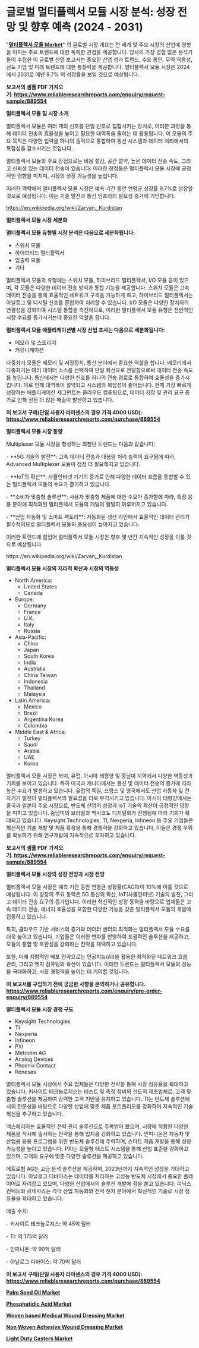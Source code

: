 <p><h1>글로벌 멀티플렉서 모듈 시장 분석: 성장 전망 및 향후 예측 (2024 - 2031)</h1></p><p>"<strong><a href="https://www.reliableresearchreports.com/multiplexer-module-r889554?utm_campaign=106&utm_medium=7&utm_source=Github&utm_content=ia&utm_term=11112024&utm_id=multiplexer-module">멀티플렉서 모듈 Market</a></strong>" 의 글로벌 시장 개요는 전 세계 및 주요 시장의 산업에 영향을 미치는 주요 트렌드에 대한 독특한 관점을 제공합니다. 당사의 가장 경험 많은 분석가들이 수집한 이 글로벌 산업 보고서는 중요한 산업 성과 트렌드, 수요 동인, 무역 역동성, 선도 기업 및 미래 트렌드에 대한 통찰력을 제공합니다. 멀티플렉서 모듈 시장은 2024에서 2031로 매년 9.7% 의 성장률을 보일 것으로 예상됩니다.</p>
<p><strong>보고서의 샘플 PDF 가져오기:&nbsp;<a href="https://www.reliableresearchreports.com/enquiry/request-sample/889554?utm_campaign=106&utm_medium=7&utm_source=Github&utm_content=ia&utm_term=11112024&utm_id=multiplexer-module">https://www.reliableresearchreports.com/enquiry/request-sample/889554</a></strong></p>
<p><strong>멀티플렉서 모듈 및 시장 소개</strong></p>
<p><p>멀티플렉서 모듈은 여러 개의 신호를 단일 신호로 집합시키는 장치로, 이러한 과정을 통해 데이터 전송의 효율성을 높이고 필요한 대역폭을 줄이는 데 활용됩니다. 이 모듈의 주요 목적은 다양한 입력을 하나의 출력으로 통합하여 통신 시스템과 데이터 처리에서의 복잡성을 감소시키는 것입니다. </p><p>멀티플렉서 모듈의 주요 장점으로는 비용 절감, 공간 절약, 높은 데이터 전송 속도, 그리고 신뢰성 있는 데이터 전송이 있습니다. 이러한 장점들은 멀티플렉서 모듈 시장에 긍정적인 영향을 미치며, 시장의 성장 가능성을 높입니다. </p><p>이러한 맥락에서 멀티플렉서 모듈 시장은 예측 기간 동안 연평균 성장률 9.7%로 성장할 것으로 예상됩니다. 이는 기술 발전과 통신 인프라의 필요성 증가에 기인합니다.</p></p>
<p><a href="https://en.wikipedia.org/wiki/Zarvan,_Kurdistan?utm_campaign=106&utm_medium=7&utm_source=Github&utm_content=ia&utm_term=11112024&utm_id=multiplexer-module">https://en.wikipedia.org/wiki/Zarvan,_Kurdistan</a></p>
<p><strong>멀티플렉서 모듈 시장 세분화</strong></p>
<p><strong>멀티플렉서 모듈 유형별 시장 분석은 다음으로 세분화됩니다:</strong></p>
<p><ul><li>스위치 모듈</li><li>하이브리드 멀티플렉서</li><li>입출력 모듈</li><li>기타</li></ul></p>
<p><p>멀티플렉서 모듈의 유형에는 스위치 모듈, 하이브리드 멀티플렉서, I/O 모듈 등이 있으며, 각 모듈은 다양한 데이터 전송 방식과 통합 기능을 제공합니다. 스위치 모듈은 고속 데이터 전송을 통해 효율적인 네트워크 구축을 가능하게 하고, 하이브리드 멀티플렉서는 아날로그 및 디지털 신호를 혼합하여 처리할 수 있습니다. I/O 모듈은 다양한 장치와의 연결성을 강화하여 시스템 통합을 촉진하므로, 이러한 멀티플렉서 모듈 유형은 전반적인 시장 수요를 증가시키는데 중요한 역할을 합니다.</p></p>
<p><strong>멀티플렉서 모듈 애플리케이션별 시장 산업 조사는 다음으로 세분화됩니다:</strong></p>
<p><ul><li>메모리 및 스토리지</li><li>커뮤니케이션</li></ul></p>
<p><p>다중화기 모듈은 메모리 및 저장장치, 통신 분야에서 중요한 역할을 합니다. 메모리에서 다중화기는 여러 데이터 소스를 선택하여 단일 회선으로 전달함으로써 데이터 전송 속도를 높입니다. 통신에서는 다양한 신호를 하나의 전송 경로로 통합하여 효율성을 증가시킵니다. 이로 인해 대역폭이 절약되고 시스템의 복잡성이 줄어듭니다. 현재 가장 빠르게 성장하는 애플리케이션 세그먼트는 클라우드 컴퓨팅으로, 데이터 저장 및 관리 요구 증가로 인해 점점 더 많은 매출이 발생하고 있습니다.</p></p>
<p><strong>이 보고서 구매(단일 사용자 라이센스의 경우 가격 4000 USD): <a href="https://www.reliableresearchreports.com/purchase/889554?utm_campaign=106&utm_medium=7&utm_source=Github&utm_content=ia&utm_term=11112024&utm_id=multiplexer-module">https://www.reliableresearchreports.com/purchase/889554</a></strong></p>
<p><strong>멀티플렉서 모듈 시장 동향</strong></p>
<p><p>Multiplexer 모듈 시장을 형성하는 최첨단 트렌드는 다음과 같습니다:</p><p>- **5G 기술의 발전**: 고속 데이터 전송과 대용량 처리 능력이 요구됨에 따라, Advanced Multiplexer 모듈이 점점 더 필요해지고 있습니다.</p><p>- **IoT의 확산**: 사물인터넷 기기의 증가로 인해 다양한 데이터 흐름을 통합할 수 있는 멀티플렉서 모듈의 수요가 증가하고 있습니다.</p><p>- **소비자 맞춤형 솔루션**: 사용자 맞춤형 제품에 대한 수요가 증가함에 따라, 특정 응용 분야에 최적화된 멀티플렉서 모듈의 개발이 활발히 이루어지고 있습니다.</p><p>- **산업 자동화 및 스마트 팩토리**: 자동화된 생산 라인에서 효율적인 데이터 관리가 필수적이므로 멀티플렉서 모듈의 중요성이 높아지고 있습니다.</p><p>이러한 트렌드에 힘입어 멀티플렉서 모듈 시장은 향후 몇 년간 지속적인 성장을 이룰 것으로 예상됩니다.</p></p>
<p>https://en.wikipedia.org/wiki/Zarvan,_Kurdistan</p>
<p><strong>멀티플렉서 모듈 시장의 지리적 확산과 시장의 역동성</strong></p>
<p><ul>
    <li>
        North America:
        <ul>
            <li>United States</li>
            <li>Canada</li>
        </ul>
    </li>
    <li>
        Europe:
        <ul>
            <li>Germany</li>
            <li>France</li>
            <li>U.K.</li>
            <li>Italy</li>
            <li>Russia</li>
        </ul>
    </li>
    <li>
        Asia-Pacific:
        <ul>
            <li>China</li>
            <li>Japan</li>
            <li>South Korea</li>
            <li>India</li>
            <li>Australia</li>
            <li>China Taiwan</li>
            <li>Indonesia</li>
            <li>Thailand</li>
            <li>Malaysia</li>
        </ul>
    </li>
    <li>
        Latin America:
        <ul>
            <li>Mexico</li>
            <li>Brazil</li>
            <li>Argentina Korea</li>
            <li>Colombia</li>
        </ul>
    </li>
    <li>
        Middle East & Africa:
        <ul>
            <li>Turkey</li>
            <li>Saudi</li>
            <li>Arabia</li>
            <li>UAE</li>
            <li>Korea</li>
        </ul>
    </li>
    </ul></p>
<p><p>멀티플렉서 모듈 시장은 북미, 유럽, 아시아 태평양 및 중남미 지역에서 다양한 역동성과 기회를 보이고 있습니다. 특히 미국과 캐나다에서는 통신 및 데이터 전송의 증가에 따라 높은 수요가 발생하고 있습니다. 유럽의 독일, 프랑스 및 영국에서도 산업 자동화 및 전자기기 발전이 멀티플렉서의 필요성을 더욱 부각시키고 있습니다. 아시아 태평양에서는 중국과 일본이 주요 시장으로, 반도체 산업의 성장과 IoT 기술의 확산이 긍정적인 영향을 미치고 있습니다. 중남미의 브라질과 멕시코도 디지털화가 진행됨에 따라 기회가 확대되고 있습니다. Keysight Technologies, TI, Nexperia, Infineon 등 주요 기업들은 혁신적인 기술 개발 및 제품 확장을 통해 경쟁력을 강화하고 있습니다. 이들은 경쟁 우위를 확보하기 위해 연구개발에 지속적으로 투자하고 있습니다.</p></p>
<p><strong>보고서의 샘플 PDF 가져오기:&nbsp;<a href="https://www.reliableresearchreports.com/enquiry/request-sample/889554?utm_campaign=106&utm_medium=7&utm_source=Github&utm_content=ia&utm_term=11112024&utm_id=multiplexer-module">https://www.reliableresearchreports.com/enquiry/request-sample/889554</a></strong></p>
<p><strong>멀티플렉서 모듈 시장의 성장 전망과 시장 전망</strong></p>
<p><p>멀티플렉서 모듈 시장은 예측 기간 동안 연평균 성장률(CAGR)이 10%에 이를 것으로 예상됩니다. 이 성장의 주요 동력은 5G 통신의 확산, IoT(사물인터넷) 기술의 발전, 그리고 데이터 전송 요구의 증가입니다. 이러한 혁신적인 성장 동력을 바탕으로 업체들은 고속 데이터 전송, 에너지 효율성을 포함한 다양한 기능을 갖춘 멀티플렉서 모듈의 개발에 집중하고 있습니다.</p><p>특히, 클라우드 기반 서비스의 증가와 데이터 센터의 최적화는 멀티플렉서 모듈 수요를 더욱 높이고 있습니다. 기업들은 이러한 변화를 반영하여 포괄적인 솔루션을 제공하고, 모듈의 통합 및 호환성을 강화하는 전략을 채택하고 있습니다. </p><p>또한, 미래 지향적인 배포 전략으로는 인공지능(AI)을 활용한 최적화된 네트워크 흐름 관리, 그리고 엣지 컴퓨팅의 확산이 있습니다. 이러한 트렌드는 멀티플렉서 모듈의 성능을 극대화하고, 시장 경쟁력을 높이는 데 기여할 것입니다.</p></p>
<p><strong>이 보고서를 구입하기 전에 궁금한 사항을 문의하거나 공유합니다. <a href="https://www.reliableresearchreports.com/enquiry/pre-order-enquiry/889554?utm_campaign=106&utm_medium=7&utm_source=Github&utm_content=ia&utm_term=11112024&utm_id=multiplexer-module">https://www.reliableresearchreports.com/enquiry/pre-order-enquiry/889554</a></strong></p>
<p><strong>멀티플렉서 모듈 시장 경쟁 구도</strong></p>
<p><ul><li>Keysight Technologies</li><li>TI</li><li>Nexperia</li><li>Infineon</li><li>PXI</li><li>Metrohm AG</li><li>Analog Devices</li><li>Phoenix Contact</li><li>Renesas</li></ul></p>
<p><p>멀티플렉서 모듈 시장에서 주요 업체들은 다양한 전략을 통해 시장 점유율을 확대하고 있습니다. 키사이트 테크놀로지스는 테스트 및 측정 장비의 선도적 제조업체로, 고객 맞춤형 솔루션을 제공하여 강력한 고객 기반을 유지하고 있습니다. TI는 반도체 솔루션에서의 전문성을 바탕으로 다양한 산업에 맞춘 제품 포트폴리오를 강화하며 지속적인 기술 혁신을 추구하고 있습니다.</p><p>넥스페리아는 효율적인 전력 관리 솔루션으로 주목받아 왔으며, 시장에 적합한 다양한 제품을 적시에 출시하는 전략을 통해 입지를 강화하고 있습니다. 인피니온은 자동차 및 산업용 응용 프로그램을 위한 반도체 솔루션에 주력하며, 스마트 제품 개발을 통해 성장 가능성을 높이고 있습니다. PXI는 모듈형 테스트 시스템을 통해 산업 표준을 강화하고 있으며, 고객의 요구에 맞춘 다양한 솔루션을 제공하고 있습니다.</p><p>메트로험 AG는 고급 분석 솔루션을 제공하며, 2023년까지 지속적인 성장을 기대하고 있습니다. 아날로그 디바이스는 데이터를 처리하는 고성능 반도체 시장에서 중요한 플레이어로 자리잡고 있으며, 다양한 산업에서의 솔루션 개발에 힘을 쏟고 있습니다. 피닉스 컨택트와 르네사스는 각각 산업 자동화와 전력 전자 분야에서 혁신적인 기술로 시장 점유율을 확대하고 있습니다.</p><p>매출 수치:</p><p>- 키사이트 테크놀로지스: 약 45억 달러</p><p>- TI: 약 175억 달러</p><p>- 인피니온: 약 90억 달러</p><p>- 아날로그 디바이스: 약 70억 달러</p></p>
<p><strong>이 보고서 구매(단일 사용자 라이센스의 경우 가격 4000 USD): <a href="https://www.reliableresearchreports.com/purchase/889554?utm_campaign=106&utm_medium=7&utm_source=Github&utm_content=ia&utm_term=11112024&utm_id=multiplexer-module">https://www.reliableresearchreports.com/purchase/889554</a></strong></p>
<p><strong><p><a href="https://github.com/aiko92han/Market-Research-Report-List-1/blob/main/palm-seed-oil-market.md?utm_campaign=106&utm_medium=7&utm_source=Github&utm_content=ia&utm_term=11112024&utm_id=multiplexer-module">Palm Seed Oil Market</a></p><p><a href="https://github.com/michaelhall412/Market-Research-Report-List-1/blob/main/phosphatidic-acid-market.md?utm_campaign=106&utm_medium=7&utm_source=Github&utm_content=ia&utm_term=11112024&utm_id=multiplexer-module">Phosphatidic Acid Market</a></p><p><a href="https://issuu.com/reportprime-2/docs/woven-based-medical-wound-dressing-_413dd573c7b97d?utm_campaign=106&utm_medium=7&utm_source=Github&utm_content=ia&utm_term=11112024&utm_id=multiplexer-module">Woven based Medical Wound Dressing Market</a></p><p><a href="https://issuu.com/reportprime-2/docs/non-woven-adhesive-wound-dressing-m_fd3b55f7a004d4?utm_campaign=106&utm_medium=7&utm_source=Github&utm_content=ia&utm_term=11112024&utm_id=multiplexer-module">Non Woven Adhesive Wound Dressing Market</a></p><p><a href="https://www.linkedin.com/pulse/future-ready-strategic-insights-global-light-duty-casters-market-uynhe?utm_campaign=106&utm_medium=7&utm_source=Github&utm_content=ia&utm_term=11112024&utm_id=multiplexer-module">Light Duty Casters Market</a></p></strong></p>
<p></p>